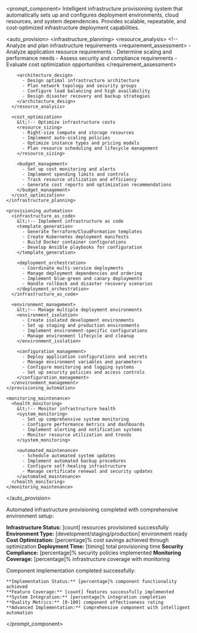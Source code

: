 <prompt_component>
  <step name="Automated Infrastructure Provisioning">
    <description>
Intelligent infrastructure provisioning system that automatically sets up and configures deployment environments, cloud resources, and system dependencies. Provides scalable, repeatable, and cost-optimized infrastructure deployment capabilities.
    </description>
  </step>

  <auto_provision>
    <infrastructure_planning>
      <resource_analysis>
        &lt;!-- Analyze and plan infrastructure requirements 
        <requirement_assessment>
          - Analyze application resource requirements
          - Determine scaling and performance needs
          - Assess security and compliance requirements
          - Evaluate cost optimization opportunities
        </requirement_assessment>
        
        <architecture_design>
          - Design optimal infrastructure architecture
          - Plan network topology and security groups
          - Configure load balancing and high availability
          - Design disaster recovery and backup strategies
        </architecture_design>
      </resource_analysis>
      
      <cost_optimization>
        &lt;!-- Optimize infrastructure costs 
        <resource_sizing>
          - Right-size compute and storage resources
          - Implement auto-scaling policies
          - Optimize instance types and pricing models
          - Plan resource scheduling and lifecycle management
        </resource_sizing>
        
        <budget_management>
          - Set up cost monitoring and alerts
          - Implement spending limits and controls
          - Track resource utilization and efficiency
          - Generate cost reports and optimization recommendations
        </budget_management>
      </cost_optimization>
    </infrastructure_planning>
    
    <provisioning_automation>
      <infrastructure_as_code>
        &lt;!-- Implement infrastructure as code 
        <template_generation>
          - Generate Terraform/CloudFormation templates
          - Create Kubernetes deployment manifests
          - Build Docker container configurations
          - Develop Ansible playbooks for configuration
        </template_generation>
        
        <deployment_orchestration>
          - Coordinate multi-service deployments
          - Manage deployment dependencies and ordering
          - Implement blue-green and canary deployments
          - Handle rollback and disaster recovery scenarios
        </deployment_orchestration>
      </infrastructure_as_code>
      
      <environment_management>
        &lt;!-- Manage multiple deployment environments 
        <environment_isolation>
          - Create isolated development environments
          - Set up staging and production environments
          - Implement environment-specific configurations
          - Manage environment lifecycle and cleanup
        </environment_isolation>
        
        <configuration_management>
          - Deploy application configurations and secrets
          - Manage environment variables and parameters
          - Configure monitoring and logging systems
          - Set up security policies and access controls
        </configuration_management>
      </environment_management>
    </provisioning_automation>
    
    <monitoring_maintenance>
      <health_monitoring>
        &lt;!-- Monitor infrastructure health 
        <system_monitoring>
          - Set up comprehensive system monitoring
          - Configure performance metrics and dashboards
          - Implement alerting and notification systems
          - Monitor resource utilization and trends
        </system_monitoring>
        
        <automated_maintenance>
          - Schedule automated system updates
          - Implement automated backup procedures
          - Configure self-healing infrastructure
          - Manage certificate renewal and security updates
        </automated_maintenance>
      </health_monitoring>
    </monitoring_maintenance>
  </auto_provision>

  <output>
Automated infrastructure provisioning completed with comprehensive environment setup:

**Infrastructure Status:** [count] resources provisioned successfully
**Environment Type:** [development/staging/production] environment ready
**Cost Optimization:** [percentage]% cost savings achieved through optimization
**Deployment Time:** [timing] total provisioning time
**Security Compliance:** [percentage]% security policies implemented
**Monitoring Coverage:** [percentage]% infrastructure coverage with monitoring
  </output>

  <output>
    Component implementation completed successfully:

    **Implementation Status:** [percentage]% component functionality achieved
    **Feature Coverage:** [count] features successfully implemented
    **System Integration:** [percentage]% integration completion
    **Quality Metrics:** [0-100] component effectiveness rating
    **Advanced Implementation:** Comprehensive component with intelligent automation
  </output>

</prompt_component>